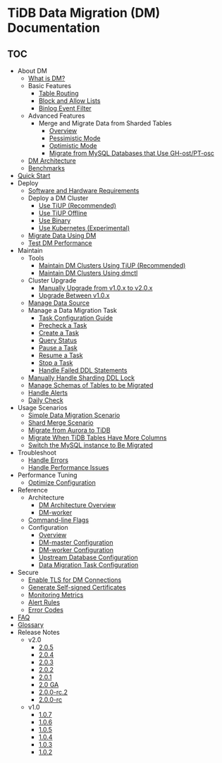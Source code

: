 # TiDB Data Migration (DM) Documentation

<!-- markdownlint-disable MD007 -->
<!-- markdownlint-disable MD032 -->

## TOC

+ About DM
  + [What is DM?](overview.md)
  + Basic Features
    - [Table Routing](key-features.md#table-routing)
    - [Block and Allow Lists](key-features.md#block-and-allow-table-lists)
    - [Binlog Event Filter](key-features.md#binlog-event-filter)
  + Advanced Features
    + Merge and Migrate Data from Sharded Tables
      - [Overview](feature-shard-merge.md)
      - [Pessimistic Mode](feature-shard-merge-pessimistic.md)
      - [Optimistic Mode](feature-shard-merge-optimistic.md)
      - [Migrate from MySQL Databases that Use GH-ost/PT-osc](feature-online-ddl-scheme.md)
  + [DM Architecture](dm-arch.md)
  + [Benchmarks](benchmark-v2.0-ga.md)
+ [Quick Start](quick-start-with-dm.md)
+ Deploy
  + [Software and Hardware Requirements](hardware-and-software-requirements.md)
  + Deploy a DM Cluster
    - [Use TiUP (Recommended)](deploy-a-dm-cluster-using-tiup.md)
    - [Use TiUP Offline](deploy-a-dm-cluster-using-tiup-offline.md)
    - [Use Binary](deploy-a-dm-cluster-using-binary.md)
    - [Use Kubernetes (Experimental)](https://docs.pingcap.com/tidb-in-kubernetes/dev/deploy-tidb-dm)
  - [Migrate Data Using DM](migrate-data-using-dm.md)
  - [Test DM Performance](performance-test.md)
+ Maintain
  + Tools
    - [Maintain DM Clusters Using TiUP (Recommended)](maintain-dm-using-tiup.md)
    - [Maintain DM Clusters Using dmctl](dmctl-introduction.md)
  + Cluster Upgrade
    - [Manually Upgrade from v1.0.x to v2.0.x](manually-upgrade-dm-1.0-to-2.0.md)
    - [Upgrade Between v1.0.x](upgrade-dm-1.0.md)
  + [Manage Data Source](manage-source.md)
  + Manage a Data Migration Task
    - [Task Configuration Guide](task-configuration-guide.md)
    - [Precheck a Task](precheck.md)
    - [Create a Task](create-task.md)
    - [Query Status](query-status.md)
    - [Pause a Task](pause-task.md)
    - [Resume a Task](resume-task.md)
    - [Stop a Task](stop-task.md)
    - [Handle Failed DDL Statements](handle-failed-ddl-statements.md)
  - [Manually Handle Sharding DDL Lock](manually-handling-sharding-ddl-locks.md)
  - [Manage Schemas of Tables to be Migrated](manage-schema.md)
  - [Handle Alerts](handle-alerts.md)
  - [Daily Check](daily-check.md)
+ Usage Scenarios
  - [Simple Data Migration Scenario](usage-scenario-simple-migration.md)
  - [Shard Merge Scenario](usage-scenario-shard-merge.md)
  - [Migrate from Aurora to TiDB](migrate-from-mysql-aurora.md)
  - [Migrate When TiDB Tables Have More Columns](usage-scenario-downstream-more-columns.md)
  - [Switch the MySQL instance to Be Migrated](usage-scenario-master-slave-switch.md)
+ Troubleshoot
  - [Handle Errors](error-handling.md)
  - [Handle Performance Issues](handle-performance-issues.md)
+ Performance Tuning
  - [Optimize Configuration](tune-configuration.md)
+ Reference
  + Architecture
    - [DM Architecture Overview](overview.md)
    - [DM-worker](dm-worker-intro.md)
  - [Command-line Flags](command-line-flags.md)
  + Configuration
    - [Overview](config-overview.md)
    - [DM-master Configuration](dm-master-configuration-file.md)
    - [DM-worker Configuration](dm-worker-configuration-file.md)
    - [Upstream Database Configuration](source-configuration-file.md)
    - [Data Migration Task Configuration](task-configuration-guide.md)
+ Secure
    - [Enable TLS for DM Connections](enable-tls.md)
    - [Generate Self-signed Certificates](generate-self-signed-certificates.md)
  - [Monitoring Metrics](monitor-a-dm-cluster.md)
  - [Alert Rules](alert-rules.md)
  - [Error Codes](error-handling.md#handle-common-errors)
+ [FAQ](faq.md)
+ [Glossary](glossary.md)
+ Release Notes
  + v2.0
    - [2.0.5](releases/2.0.5.md)
    - [2.0.4](releases/2.0.4.md)
    - [2.0.3](releases/2.0.3.md)
    - [2.0.2](releases/2.0.2.md)
    - [2.0.1](releases/2.0.1.md)
    - [2.0 GA](releases/2.0.0-ga.md)
    - [2.0.0-rc.2](releases/2.0.0-rc.2.md)
    - [2.0.0-rc](releases/2.0.0-rc.md)
  + v1.0
    - [1.0.7](releases/1.0.7.md)
    - [1.0.6](releases/1.0.6.md)
    - [1.0.5](releases/1.0.5.md)
    - [1.0.4](releases/1.0.4.md)
    - [1.0.3](releases/1.0.3.md)
    - [1.0.2](releases/1.0.2.md)

